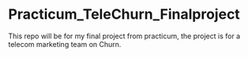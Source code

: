 # Practicum_TeleChurn_Finalproject
This repo will be for my final project from practicum, the project is for a telecom marketing team on Churn. 
